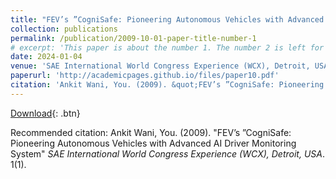 ```yaml
---
title: "FEV’s ”CogniSafe: Pioneering Autonomous Vehicles with Advanced AI Driver Monitoring System"
collection: publications
permalink: /publication/2009-10-01-paper-title-number-1
# excerpt: 'This paper is about the number 1. The number 2 is left for future work.'
date: 2024-01-04
venue: 'SAE International World Congress Experience (WCX), Detroit, USA'
paperurl: 'http://academicpages.github.io/files/paper10.pdf'
citation: 'Ankit Wani, You. (2009). &quot;FEV’s ”CogniSafe: Pioneering Autonomous Vehicles with Advanced AI Driver Monitoring System.&quot; <i>SAE International World Congress Experience (WCX), Detroit, USA</i>. 1(1).'
---
```

[Download](http://academicpages.github.io/files/paper10.pdf){: .btn}

Recommended citation: Ankit Wani, You. (2009). "FEV’s ”CogniSafe: Pioneering Autonomous Vehicles with Advanced AI Driver Monitoring System" <i>SAE International World Congress Experience (WCX), Detroit, USA</i>. 1(1).
